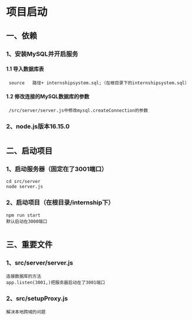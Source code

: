 # 项目启动

## 一、依赖
### 1、安装MySQL并开启服务
 #### 1.1 导入数据库表
     source   路径+ internshipsystem.sql;（在根目录下的internshipsystem.sql）
 ####  1.2 修改连接的MySQL数据库的参数
     /src/server/server.js中修改mysql.createConnection的参数
 ### 2、node.js版本16.15.0

#
## 二、启动项目
 
### 1、启动服务器（固定在了3001端口）
    cd src/server
    node server.js

### 2、启动项目（在根目录/internship下）
    npm run start
    默认启动在3000端口

#
## 三、重要文件

### 1、src/server/server.js
    连接数据库的方法
    app.listen(3001,)把服务器启动在了3001端口

### 2、src/setupProxy.js
    解决本地跨域的问题